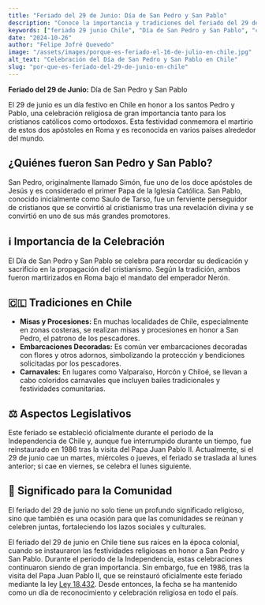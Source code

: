 ```yaml
---
title: "Feriado del 29 de Junio: Día de San Pedro y San Pablo"
description: "Conoce la importancia y tradiciones del feriado del 29 de junio en Chile, en honor a San Pedro y San Pablo."
keywords: ["feriado 29 junio Chile", "Día de San Pedro y San Pablo", "celebraciones religiosas", "tradiciones chilenas"]
date: "2024-10-26"
author: "Felipe Jofré Quevedo"
image: "/assets/images/porque-es-feriado-el-16-de-julio-en-chile.jpg"
alt_text: "Celebración del Día de San Pedro y San Pablo en Chile"
slug: "por-que-es-feriado-del-29-de-junio-en-chile"
---
```


**Feriado del 29 de Junio:** Día de San Pedro y San Pablo

El 29 de junio es un día festivo en Chile en honor a los santos Pedro y Pablo, una celebración religiosa de gran importancia tanto para los cristianos católicos como ortodoxos. Esta festividad conmemora el martirio de estos dos apóstoles en Roma y es reconocida en varios países alrededor del mundo.

## ¿Quiénes fueron San Pedro y San Pablo?

San Pedro, originalmente llamado Simón, fue uno de los doce apóstoles de Jesús y es considerado el primer Papa de la Iglesia Católica. San Pablo, conocido inicialmente como Saulo de Tarso, fue un ferviente perseguidor de cristianos que se convirtió al cristianismo tras una revelación divina y se convirtió en uno de sus más grandes promotores.

## ℹ️ Importancia de la Celebración

El Día de San Pedro y San Pablo se celebra para recordar su dedicación y sacrificio en la propagación del cristianismo. Según la tradición, ambos fueron martirizados en Roma bajo el mandato del emperador Nerón.

## 🇨🇱 Tradiciones en Chile

- **Misas y Procesiones:** En muchas localidades de Chile, especialmente en zonas costeras, se realizan misas y procesiones en honor a San Pedro, el patrono de los pescadores.
- **Embarcaciones Decoradas:** Es común ver embarcaciones decoradas con flores y otros adornos, simbolizando la protección y bendiciones solicitadas por los pescadores.
- **Carnavales:** En lugares como Valparaíso, Horcón y Chiloé, se llevan a cabo coloridos carnavales que incluyen bailes tradicionales y festividades comunitarias.

## ⚖️ Aspectos Legislativos

Este feriado se estableció oficialmente durante el periodo de la Independencia de Chile y, aunque fue interrumpido durante un tiempo, fue reinstaurado en 1986 tras la visita del Papa Juan Pablo II. Actualmente, si el 29 de junio cae un martes, miércoles o jueves, el feriado se traslada al lunes anterior; si cae en viernes, se celebra el lunes siguiente.

## 👥 Significado para la Comunidad

El feriado del 29 de junio no solo tiene un profundo significado religioso, sino que también es una ocasión para que las comunidades se reúnan y celebren juntas, fortaleciendo los lazos sociales y culturales.

El feriado del 29 de junio en Chile tiene sus raíces en la época colonial, cuando se instauraron las festividades religiosas en honor a San Pedro y San Pablo. Durante el periodo de la Independencia, estas celebraciones continuaron siendo de gran importancia. Sin embargo, fue en 1986, tras la visita del Papa Juan Pablo II, que se reinstauró oficialmente este feriado mediante la ley [Ley 18.432](https://www.bcn.cl/leychile/navegar?i=23639). Desde entonces, la fecha se ha mantenido como un día de reconocimiento y celebración religiosa en todo el país.
